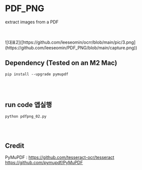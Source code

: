 # PDF_PNG
extract images from a PDF


<br>
<br>
![대표2]([https://github.com/leeseomin/ocrr/blob/main/pic/3.png](https://github.com/leeseomin/PDF_PNG/blob/main/capture.png))



## Dependency (Tested on an M2 Mac) 


```pip install --upgrade pymupdf ```



<br>
<br>


## run code 앱실행  

```python pdfpng_02.py```


 <br/>


 <br/>




## Credit

PyMuPDF : [https://github.com/tesseract-ocr/tesseract ](https://github.com/pymupdf/PyMuPDF)https://github.com/pymupdf/PyMuPDF 

